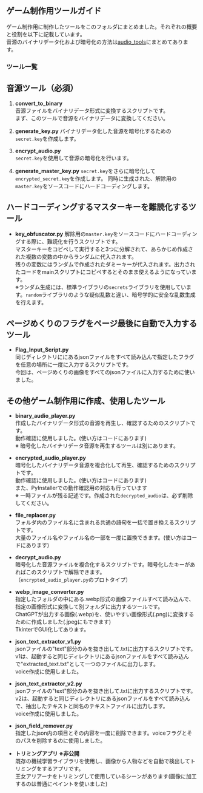 ## ゲーム制作用ツールガイド

ゲーム制作用に制作したツールをこのフォルダにまとめました。それぞれの概要と役割を以下に記載しています。  
音源のバイナリデータ化および暗号化の方法は[audio_tools](./audio_tools/audio_conversion_guide.md)にまとめてあります。  

### ツール一覧

## 音源ツール（必須）    

1. **convert_to_binary**  
   音源ファイルをバイナリデータ形式に変換するスクリプトです。  
   まず、このツールで音源をバイナリデータに変換してください。

2. **generate_key.py**
   バイナリデータ化した音源を暗号化するための`secret.key`を作成します。

3. **encrypt_audio.py**  
   `secret.key`を使用して音源の暗号化を行います。

4. **generate_master_key.py**
   `secret.key`をさらに暗号化して`encrypted_secret.key`を作成します。
   同時に生成された、解除用の`master.key`をソースコードにハードコーディングします。

## ハードコーディングするマスターキーを難読化するツール

- **key_obfuscator.py**
  解除用の`master.key`をソースコードにハードコーディングする際に、難読化を行うスクリプトです。  
  マスターキーをコピペして実行すると3つに分解されて、あらかじめ作成された複数の変数の中からランダムに代入されます。  
  残りの変数にはランダムで作成されたダミーキーが代入されます。出力されたコードをmainスクリプトにコピペするとそのまま使えるようになっています。  
  ※ランダム生成には、標準ライブラリの`secrets`ライブラリを使用しています。`random`ライブラリのような疑似乱数と違い、暗号学的に安全な乱数生成を行えます。

## ページめくりのフラグをページ最後に自動で入力するツール  

- **Flag_Input_Script.py**  
  同じディレクトリににあるjsonファイルをすべて読み込んで指定したフラグを任意の場所に一度に入力するスクリプトです。  
  今回は、ページめくりの画像をすべてのjsonファイルに入力するために使いました。

## その他ゲーム制作用に作成、使用したツール  

- **binary_audio_player.py**  
   作成したバイナリデータ形式の音源を再生し、確認するためのスクリプトです。  
   動作確認に使用しました。(使い方はコードにあります)    
   ※ 暗号化したバイナリデータ音源を再生するツールは別にあります。  
   
- **encrypted_audio_player.py**  
   暗号化したバイナリデータ音源を複合化して再生、確認するためのスクリプトです。  
   動作確認に使用しました。(使い方はコードにあります)    
   また、PyInstallerでの動作確認用の対応も行っています   
   ※ 一時ファイルが残る記述です。作成された`decrypted_audio`は、必ず削除してください。  

- **file_replacer.py**  
   フォルダ内のファイル名に含まれる共通の語句を一括で置き換えるスクリプトです。  
   大量のファイル名やファイル名の一部を一度に置換できます。(使い方はコードにあります)

- **decrypt_audio.py**  
    暗号化した音源ファイルを複合化するスクリプトです。暗号化したキーがあればこのスクリプトで解除できます。  
   （`encrypted_audio_player.py`のプロトタイプ）  

- **webp_image_converter.py**  
   指定したフォルダの中にある.webp形式の画像ファイルすべて読み込んで、指定の画像形式に変換して別フォルダに出力するツールです。  
   ChatGPTが出力する画像(.webp)を、使いやすい画像形式(.png)に変換するために作成しました(.jpegにもできます)  
   TkinterでGUI化してあります。  

- **json_text_extractor_v1.py**  
   jsonファイルの"text"部分のみを抜き出して.txtに出力するスクリプトです。
   v1は、起動すると同じディレクトリにあるjsonファイルをすべて読み込んで"extracted_text.txt"として一つのファイルに出力します。  
   voice作成に使用しました。  

- **json_text_extractor_v2.py**  
   jsonファイルの"text"部分のみを抜き出して.txtに出力するスクリプトです。
   v2は、起動すると同じディレクトリにあるjsonファイルをすべて読み込んで、抽出したテキストと同名のテキストファイルに出力します。  
   voice作成に使用しました。  

- **json_field_remover.py**   
   指定したjson内の項目とその内容を一度に削除できます。voiceフラグとそのパスを削除するのに使用しました。  

- **トリミングアプリ ※非公開**  
   既存の機械学習ライブラリを使用し、画像から人物などを自動で検出してトリミングをするアプリです。  
   王女アリアーナをトリミングして使用しているシーンがあります(画像に加工するのは普通にペイントを使いました)  


